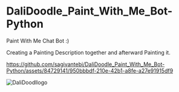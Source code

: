
# DaliDoodle_Paint_With_Me_Bot-Python
Paint With Me Chat Bot :)

Creating a Painting Description together and afterward Painting it.


https://github.com/sagivantebi/DaliDoodle_Paint_With_Me_Bot-Python/assets/84729141/950bbbdf-210e-42b1-a8fe-a27e91915df9

![DaliDoodllogo](https://github.com/sagivantebi/DaliDoodle_Paint_With_Me_Bot-Python/assets/84729141/0104fac9-0717-4446-91de-14bd24adc4e1)




